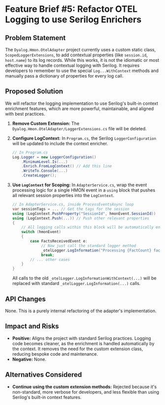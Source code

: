 # Feature Brief #5: Refactor OTEL Logging to use Serilog Enrichers

## Problem Statement

The `Dyalog.Hmon.OtelAdapter` project currently uses a custom static class, `ScopedLoggerExtensions`, to add contextual properties (like `session.id`, `host.name`) to its log records. While this works, it is not the idiomatic or most effective way to handle contextual logging with Serilog. It requires developers to remember to use the special `Log...WithContext` methods and manually pass a dictionary of properties for every log call.

## Proposed Solution

We will refactor the logging implementation to use Serilog's built-in context enrichment features, which are more powerful, maintainable, and aligned with best practices.

1. **Remove Custom Extension:** The `Dyalog.Hmon.OtelAdapter/LoggerExtensions.cs` file will be deleted.
2. **Configure LogContext:** In `Program.cs`, the Serilog `LoggerConfiguration` will be updated to include the context enricher.

    ```csharp
    // In Program.cs
    Log.Logger = new LoggerConfiguration()
        .MinimumLevel.Is(...)
        .Enrich.FromLogContext() // Add this line
        .WriteTo.Console(...)
        .CreateLogger();
    ```

3. **Use `LogContext` for Scoping:** In `AdapterService.cs`, wrap the event processing logic for a single HMON event in a `using` block that pushes all relevant session properties into the `LogContext`.

    ```csharp
    // In AdapterService.cs, inside ProcessEventsAsync loop
    var sessionTags = ... // Get the tags for the session
    using (LogContext.PushProperty("SessionId", hmonEvent.SessionId))
    using (LogContext.Push(...)) // Push other relevant properties
    {
        // All logging calls within this block will be automatically enriched
        switch (hmonEvent)
        {
            case FactsReceivedEvent e:
                 // Now just call the standard logger method
                 _otelLogger.LogInformation("Processing {FactCount} facts", e.Facts.Facts.Count());
                 break;
            // ... other cases
        }
    }
    ```

    All calls to the old `_otelLogger.LogInformationWithContext(...)` will be replaced with standard `_otelLogger.LogInformation(...)` calls.

## API Changes

None. This is a purely internal refactoring of the adapter's implementation.

## Impact and Risks

* **Positive:** Aligns the project with standard Serilog practices. Logging code becomes cleaner, as the enrichment is handled automatically by the context. It removes the need for the custom extension class, reducing bespoke code and maintenance.
* **Negative:** None.

## Alternatives Considered

* **Continue using the custom extension methods:** Rejected because it's non-standard, more verbose for developers, and less flexible than using Serilog's built-in context features.
